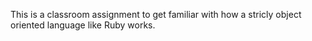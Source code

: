 This is a classroom assignment to get familiar with how a stricly object oriented language like Ruby works.